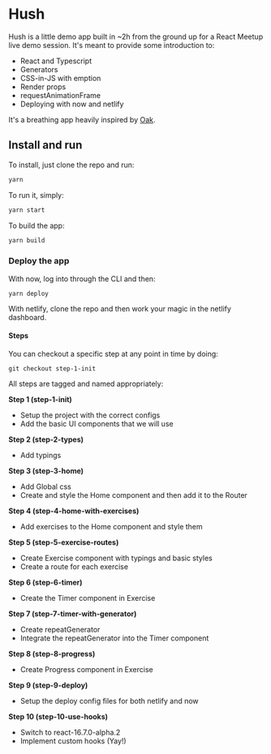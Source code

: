 # Hush

Hush is a little demo app built in ~2h from the ground up for a React Meetup live demo session. It's meant to provide some introduction to:

- React and Typescript
- Generators
- CSS-in-JS with emption
- Render props
- requestAnimationFrame
- Deploying with now and netlify

It's a breathing app heavily inspired by [Oak](https://itunes.apple.com/us/app/oak-meditation-breathing/id1210209691).

## Install and run

To install, just clone the repo and run:

```sh
yarn
```

To run it, simply:

```sh
yarn start
```

To build the app:

```sh
yarn build
```

### Deploy the app

With now, log into through the CLI and then:

```
yarn deploy
```

With netlify, clone the repo and then work your magic in the netlify dashboard.

#### Steps

You can checkout a specific step at any point in time by doing:

```
git checkout step-1-init
```

All steps are tagged and named appropriately:

**Step 1 (step-1-init)**

- Setup the project with the correct configs
- Add the basic UI components that we will use

**Step 2 (step-2-types)**

- Add typings

**Step 3 (step-3-home)**

- Add Global css
- Create and style the Home component and then add it to the Router

**Step 4 (step-4-home-with-exercises)**

- Add exercises to the Home component and style them

**Step 5 (step-5-exercise-routes)**

- Create Exercise component with typings and basic styles
- Create a route for each exercise

**Step 6 (step-6-timer)**

- Create the Timer component in Exercise

**Step 7 (step-7-timer-with-generator)**

- Create repeatGenerator
- Integrate the repeatGenerator into the Timer component

**Step 8 (step-8-progress)**

- Create Progress component in Exercise

**Step 9 (step-9-deploy)**

- Setup the deploy config files for both netlify and now

**Step 10 (step-10-use-hooks)**

- Switch to react-16.7.0-alpha.2
- Implement custom hooks (Yay!)
